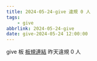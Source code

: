 ```yaml
---
title: 2024-05-24-give 違規 0 人
tags:
    - give
abbrlink: 2024-05-24-give
date: give-2024-05-24 12:00:00
---
```

give 板 [板規連結](https://www.ptt.cc/bbs/give/M.1612495900.A.C32.html)
昨天違規 0 人
